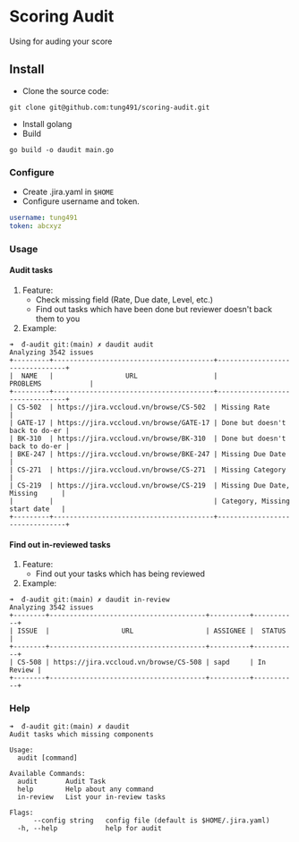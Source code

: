 # Scoring Audit

Using for auding your score

## Install

- Clone the source code:

`git clone git@github.com:tung491/scoring-audit.git`

- Install golang
- Build

`go build -o daudit main.go`

### Configure

- Create .jira.yaml in `$HOME`
- Configure username and token.

```yaml
username: tung491
token: abcxyz
```

### Usage

#### Audit tasks

1. Feature:
   - Check missing field (Rate, Due date, Level, etc.)
   - Find out tasks which have been done but reviewer doesn't back them to you
2. Example:

```shell
➜  đ-audit git:(main) ✗ daudit audit
Analyzing 3542 issues
+---------+----------------------------------------+--------------------------------+
|  NAME   |                  URL                   |            PROBLEMS            |
+---------+----------------------------------------+--------------------------------+
| CS-502  | https://jira.vccloud.vn/browse/CS-502  | Missing Rate                   |
| GATE-17 | https://jira.vccloud.vn/browse/GATE-17 | Done but doesn't back to do-er |
| BK-310  | https://jira.vccloud.vn/browse/BK-310  | Done but doesn't back to do-er |
| BKE-247 | https://jira.vccloud.vn/browse/BKE-247 | Missing Due Date               |
| CS-271  | https://jira.vccloud.vn/browse/CS-271  | Missing Category               |
| CS-219  | https://jira.vccloud.vn/browse/CS-219  | Missing Due Date, Missing      |
|         |                                        | Category, Missing start date   |
+---------+----------------------------------------+--------------------------------+
```

#### Find out in-reviewed tasks

1. Feature:
   - Find out your tasks which has being reviewed
2. Example:

```shell
➜  đ-audit git:(main) ✗ daudit in-review
Analyzing 3542 issues
+--------+---------------------------------------+----------+-----------+
| ISSUE  |                  URL                  | ASSIGNEE |  STATUS   |
+--------+---------------------------------------+----------+-----------+
| CS-508 | https://jira.vccloud.vn/browse/CS-508 | sapd     | In Review |
+--------+---------------------------------------+----------+-----------+
```

### Help

```shell
➜  đ-audit git:(main) ✗ daudit  
Audit tasks which missing components

Usage:
  audit [command]

Available Commands:
  audit       Audit Task
  help        Help about any command
  in-review   List your in-review tasks

Flags:
      --config string   config file (default is $HOME/.jira.yaml)
  -h, --help            help for audit
```
